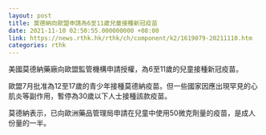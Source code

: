 ```yaml
---
layout: post
title: 莫德納向歐盟申請為6至11歲兒童接種新冠疫苗
date: 2021-11-10 02:50:55.000000000 +08:00
link: https://news.rthk.hk/rthk/ch/component/k2/1619079-20211110.htm
categories: rthk
---
```


美國莫德納藥廠向歐盟監管機構申請授權，為6至11歲的兒童接種新冠疫苗。

歐盟7月批准為12至17歲的青少年接種莫德納疫苗。但一些國家因應出現罕見的心肌炎等副作用，暫停為30歲以下人士接種該款疫苗。

莫德納表示，已向歐洲藥品管理局申請在兒童中使用50微克劑量的疫苗，是成人份量的一半。
